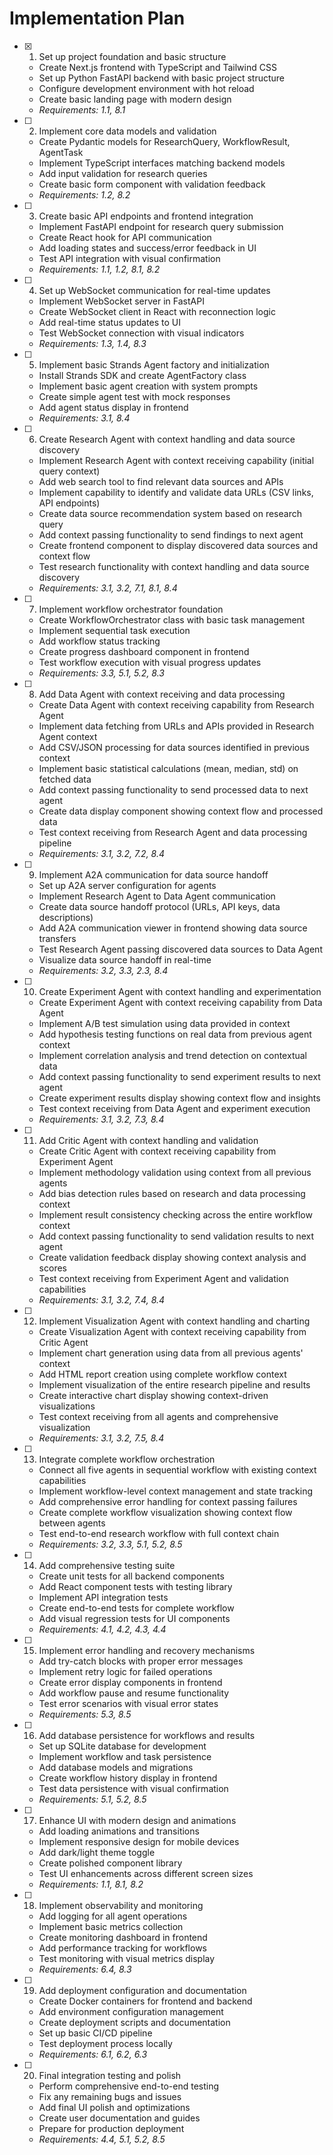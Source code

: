 # Implementation Plan

- [x] 1. Set up project foundation and basic structure
  - Create Next.js frontend with TypeScript and Tailwind CSS
  - Set up Python FastAPI backend with basic project structure
  - Configure development environment with hot reload
  - Create basic landing page with modern design
  - _Requirements: 1.1, 8.1_

- [ ] 2. Implement core data models and validation
  - Create Pydantic models for ResearchQuery, WorkflowResult, AgentTask
  - Implement TypeScript interfaces matching backend models
  - Add input validation for research queries
  - Create basic form component with validation feedback
  - _Requirements: 1.2, 8.2_

- [ ] 3. Create basic API endpoints and frontend integration
  - Implement FastAPI endpoint for research query submission
  - Create React hook for API communication
  - Add loading states and success/error feedback in UI
  - Test API integration with visual confirmation
  - _Requirements: 1.1, 1.2, 8.1, 8.2_

- [ ] 4. Set up WebSocket communication for real-time updates
  - Implement WebSocket server in FastAPI
  - Create WebSocket client in React with reconnection logic
  - Add real-time status updates to UI
  - Test WebSocket connection with visual indicators
  - _Requirements: 1.3, 1.4, 8.3_

- [ ] 5. Implement basic Strands Agent factory and initialization
  - Install Strands SDK and create AgentFactory class
  - Implement basic agent creation with system prompts
  - Create simple agent test with mock responses
  - Add agent status display in frontend
  - _Requirements: 3.1, 8.4_

- [ ] 6. Create Research Agent with context handling and data source discovery
  - Implement Research Agent with context receiving capability (initial query context)
  - Add web search tool to find relevant data sources and APIs
  - Implement capability to identify and validate data URLs (CSV links, API endpoints)
  - Create data source recommendation system based on research query
  - Add context passing functionality to send findings to next agent
  - Create frontend component to display discovered data sources and context flow
  - Test research functionality with context handling and data source discovery
  - _Requirements: 3.1, 3.2, 7.1, 8.1, 8.4_

- [ ] 7. Implement workflow orchestrator foundation
  - Create WorkflowOrchestrator class with basic task management
  - Implement sequential task execution
  - Add workflow status tracking
  - Create progress dashboard component in frontend
  - Test workflow execution with visual progress updates
  - _Requirements: 3.3, 5.1, 5.2, 8.3_

- [ ] 8. Add Data Agent with context receiving and data processing
  - Create Data Agent with context receiving capability from Research Agent
  - Implement data fetching from URLs and APIs provided in Research Agent context
  - Add CSV/JSON processing for data sources identified in previous context
  - Implement basic statistical calculations (mean, median, std) on fetched data
  - Add context passing functionality to send processed data to next agent
  - Create data display component showing context flow and processed data
  - Test context receiving from Research Agent and data processing pipeline
  - _Requirements: 3.1, 3.2, 7.2, 8.4_

- [ ] 9. Implement A2A communication for data source handoff
  - Set up A2A server configuration for agents
  - Implement Research Agent to Data Agent communication
  - Create data source handoff protocol (URLs, API keys, data descriptions)
  - Add A2A communication viewer in frontend showing data source transfers
  - Test Research Agent passing discovered data sources to Data Agent
  - Visualize data source handoff in real-time
  - _Requirements: 3.2, 3.3, 2.3, 8.4_

- [ ] 10. Create Experiment Agent with context handling and experimentation
  - Create Experiment Agent with context receiving capability from Data Agent
  - Implement A/B test simulation using data provided in context
  - Add hypothesis testing functions on real data from previous agent context
  - Implement correlation analysis and trend detection on contextual data
  - Add context passing functionality to send experiment results to next agent
  - Create experiment results display showing context flow and insights
  - Test context receiving from Data Agent and experiment execution
  - _Requirements: 3.1, 3.2, 7.3, 8.4_

- [ ] 11. Add Critic Agent with context handling and validation
  - Create Critic Agent with context receiving capability from Experiment Agent
  - Implement methodology validation using context from all previous agents
  - Add bias detection rules based on research and data processing context
  - Implement result consistency checking across the entire workflow context
  - Add context passing functionality to send validation results to next agent
  - Create validation feedback display showing context analysis and scores
  - Test context receiving from Experiment Agent and validation capabilities
  - _Requirements: 3.1, 3.2, 7.4, 8.4_

- [ ] 12. Implement Visualization Agent with context handling and charting
  - Create Visualization Agent with context receiving capability from Critic Agent
  - Implement chart generation using data from all previous agents' context
  - Add HTML report creation using complete workflow context
  - Implement visualization of the entire research pipeline and results
  - Create interactive chart display showing context-driven visualizations
  - Test context receiving from all agents and comprehensive visualization
  - _Requirements: 3.1, 3.2, 7.5, 8.4_

- [ ] 13. Integrate complete workflow orchestration
  - Connect all five agents in sequential workflow with existing context capabilities
  - Implement workflow-level context management and state tracking
  - Add comprehensive error handling for context passing failures
  - Create complete workflow visualization showing context flow between agents
  - Test end-to-end research workflow with full context chain
  - _Requirements: 3.2, 3.3, 5.1, 5.2, 8.5_

- [ ] 14. Add comprehensive testing suite
  - Create unit tests for all backend components
  - Add React component tests with testing library
  - Implement API integration tests
  - Create end-to-end tests for complete workflow
  - Add visual regression tests for UI components
  - _Requirements: 4.1, 4.2, 4.3, 4.4_

- [ ] 15. Implement error handling and recovery mechanisms
  - Add try-catch blocks with proper error messages
  - Implement retry logic for failed operations
  - Create error display components in frontend
  - Add workflow pause and resume functionality
  - Test error scenarios with visual error states
  - _Requirements: 5.3, 8.5_

- [ ] 16. Add database persistence for workflows and results
  - Set up SQLite database for development
  - Implement workflow and task persistence
  - Add database models and migrations
  - Create workflow history display in frontend
  - Test data persistence with visual confirmation
  - _Requirements: 5.1, 5.2, 8.5_

- [ ] 17. Enhance UI with modern design and animations
  - Add loading animations and transitions
  - Implement responsive design for mobile devices
  - Add dark/light theme toggle
  - Create polished component library
  - Test UI enhancements across different screen sizes
  - _Requirements: 1.1, 8.1, 8.2_

- [ ] 18. Implement observability and monitoring
  - Add logging for all agent operations
  - Implement basic metrics collection
  - Create monitoring dashboard in frontend
  - Add performance tracking for workflows
  - Test monitoring with visual metrics display
  - _Requirements: 6.4, 8.3_

- [ ] 19. Add deployment configuration and documentation
  - Create Docker containers for frontend and backend
  - Add environment configuration management
  - Create deployment scripts and documentation
  - Set up basic CI/CD pipeline
  - Test deployment process locally
  - _Requirements: 6.1, 6.2, 6.3_

- [ ] 20. Final integration testing and polish
  - Perform comprehensive end-to-end testing
  - Fix any remaining bugs and issues
  - Add final UI polish and optimizations
  - Create user documentation and guides
  - Prepare for production deployment
  - _Requirements: 4.4, 5.1, 5.2, 8.5_